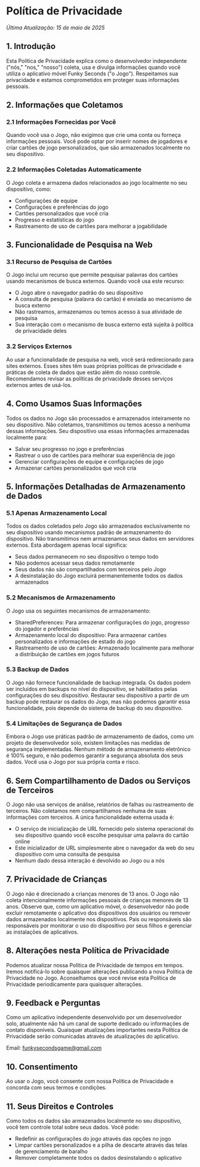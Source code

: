 # Política de Privacidade

*Última Atualização: 15 de maio de 2025*

## 1. Introdução

Esta Política de Privacidade explica como o desenvolvedor independente ("nós," "nos," "nosso") coleta, usa e divulga informações quando você utiliza o aplicativo móvel Funky Seconds ("o Jogo"). Respeitamos sua privacidade e estamos comprometidos em proteger suas informações pessoais.

## 2. Informações que Coletamos

### 2.1 Informações Fornecidas por Você

Quando você usa o Jogo, não exigimos que crie uma conta ou forneça informações pessoais. Você pode optar por inserir nomes de jogadores e criar cartões de jogo personalizados, que são armazenados localmente no seu dispositivo.

### 2.2 Informações Coletadas Automaticamente

O Jogo coleta e armazena dados relacionados ao jogo localmente no seu dispositivo, como:

- Configurações de equipe
- Configurações e preferências do jogo
- Cartões personalizados que você cria
- Progresso e estatísticas do jogo
- Rastreamento de uso de cartões para melhorar a jogabilidade

## 3. Funcionalidade de Pesquisa na Web

### 3.1 Recurso de Pesquisa de Cartões

O Jogo inclui um recurso que permite pesquisar palavras dos cartões usando mecanismos de busca externos. Quando você usa este recurso:

- O Jogo abre o navegador padrão do seu dispositivo
- A consulta de pesquisa (palavra do cartão) é enviada ao mecanismo de busca externo
- Não rastreamos, armazenamos ou temos acesso à sua atividade de pesquisa
- Sua interação com o mecanismo de busca externo está sujeita à política de privacidade deles

### 3.2 Serviços Externos

Ao usar a funcionalidade de pesquisa na web, você será redirecionado para sites externos. Esses sites têm suas próprias políticas de privacidade e práticas de coleta de dados que estão além do nosso controle. Recomendamos revisar as políticas de privacidade desses serviços externos antes de usá-los.

## 4. Como Usamos Suas Informações

Todos os dados no Jogo são processados e armazenados inteiramente no seu dispositivo. Não coletamos, transmitimos ou temos acesso a nenhuma dessas informações. Seu dispositivo usa essas informações armazenadas localmente para:

- Salvar seu progresso no jogo e preferências
- Rastrear o uso de cartões para melhorar sua experiência de jogo
- Gerenciar configurações de equipe e configurações de jogo
- Armazenar cartões personalizados que você cria

## 5. Informações Detalhadas de Armazenamento de Dados

### 5.1 Apenas Armazenamento Local

Todos os dados coletados pelo Jogo são armazenados exclusivamente no seu dispositivo usando mecanismos padrão de armazenamento do dispositivo. Não transmitimos nem armazenamos seus dados em servidores externos. Esta abordagem apenas local significa:

- Seus dados permanecem no seu dispositivo o tempo todo
- Não podemos acessar seus dados remotamente
- Seus dados não são compartilhados com terceiros pelo Jogo
- A desinstalação do Jogo excluirá permanentemente todos os dados armazenados

### 5.2 Mecanismos de Armazenamento

O Jogo usa os seguintes mecanismos de armazenamento:

- SharedPreferences: Para armazenar configurações do jogo, progresso do jogador e preferências
- Armazenamento local do dispositivo: Para armazenar cartões personalizados e informações de estado do jogo
- Rastreamento de uso de cartões: Armazenado localmente para melhorar a distribuição de cartões em jogos futuros

### 5.3 Backup de Dados

O Jogo não fornece funcionalidade de backup integrada. Os dados podem ser incluídos em backups no nível do dispositivo, se habilitados pelas configurações do seu dispositivo. Restaurar seu dispositivo a partir de um backup pode restaurar os dados do Jogo, mas não podemos garantir essa funcionalidade, pois depende do sistema de backup do seu dispositivo.

### 5.4 Limitações de Segurança de Dados

Embora o Jogo use práticas padrão de armazenamento de dados, como um projeto de desenvolvedor solo, existem limitações nas medidas de segurança implementadas. Nenhum método de armazenamento eletrônico é 100% seguro, e não podemos garantir a segurança absoluta dos seus dados. Você usa o Jogo por sua própria conta e risco.

## 6. Sem Compartilhamento de Dados ou Serviços de Terceiros

O Jogo não usa serviços de análise, relatórios de falhas ou rastreamento de terceiros. Não coletamos nem compartilhamos nenhuma de suas informações com terceiros. A única funcionalidade externa usada é:

- O serviço de inicialização de URL fornecido pelo sistema operacional do seu dispositivo quando você escolhe pesquisar uma palavra do cartão online
- Este inicializador de URL simplesmente abre o navegador da web do seu dispositivo com uma consulta de pesquisa
- Nenhum dado dessa interação é devolvido ao Jogo ou a nós

## 7. Privacidade de Crianças

O Jogo não é direcionado a crianças menores de 13 anos. O Jogo não coleta intencionalmente informações pessoais de crianças menores de 13 anos. Observe que, como um aplicativo móvel, o desenvolvedor não pode excluir remotamente o aplicativo dos dispositivos dos usuários ou remover dados armazenados localmente nos dispositivos. Pais ou responsáveis são responsáveis por monitorar o uso do dispositivo por seus filhos e gerenciar as instalações de aplicativos.

## 8. Alterações nesta Política de Privacidade

Podemos atualizar nossa Política de Privacidade de tempos em tempos. Iremos notificá-lo sobre quaisquer alterações publicando a nova Política de Privacidade no Jogo. Aconselhamos que você revise esta Política de Privacidade periodicamente para quaisquer alterações.

## 9. Feedback e Perguntas

Como um aplicativo independente desenvolvido por um desenvolvedor solo, atualmente não há um canal de suporte dedicado ou informações de contato disponíveis. Quaisquer atualizações importantes nesta Política de Privacidade serão comunicadas através de atualizações do aplicativo.

Email: funkysecondsgame@gmail.com

## 10. Consentimento

Ao usar o Jogo, você consente com nossa Política de Privacidade e concorda com seus termos e condições.

## 11. Seus Direitos e Controles

Como todos os dados são armazenados localmente no seu dispositivo, você tem controle total sobre seus dados. Você pode:

- Redefinir as configurações do jogo através das opções no jogo
- Limpar cartões personalizados e a pilha de descarte através das telas de gerenciamento de baralho
- Remover completamente todos os dados desinstalando o aplicativo
